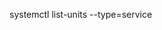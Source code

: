 systemctl list-units --type=service

<!-- WSL users my not be able to use "systemctl" command and thus should use "service --status-all" as an alternative -->